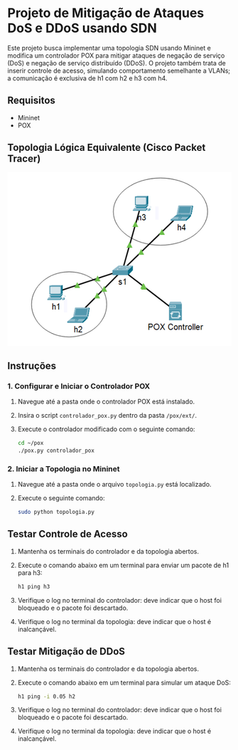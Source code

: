 # Projeto de Mitigação de Ataques DoS e DDoS usando SDN

Este projeto busca implementar uma topologia SDN usando Mininet e modifica um controlador POX para mitigar ataques de negação de serviço (DoS) e negação de serviço distribuído (DDoS). O projeto também trata de inserir controle de acesso, simulando comportamento semelhante a VLANs; a comunicação é exclusiva de h1 com h2 e h3 com h4.

## Requisitos

- Mininet
- POX

## Topologia Lógica Equivalente (Cisco Packet Tracer)

![Topologia da Rede](./images/topologia.png)

## Instruções

### 1. Configurar e Iniciar o Controlador POX

1. Navegue até a pasta onde o controlador POX está instalado.
2. Insira o script `controlador_pox.py` dentro da pasta `/pox/ext/`.
3. Execute o controlador modificado com o seguinte comando:

    ```bash
    cd ~/pox
    ./pox.py controlador_pox

### 2. Iniciar a Topologia no Mininet

1. Navegue até a pasta onde o arquivo `topologia.py` está localizado.
2. Execute o seguinte comando:

    ```bash
    sudo python topologia.py
    ```

## Testar Controle de Acesso
1. Mantenha os terminais do controlador e da topologia abertos.
2. Execute o comando abaixo em um terminal para enviar um pacote de h1 para h3:

    ```bash
    h1 ping h3
    ```
3. Verifique o log no terminal do controlador: deve indicar que o host foi bloqueado e o pacote foi descartado.
4. Verifique o log no terminal da topologia: deve indicar que o host é inalcançável.

## Testar Mitigação de DDoS

1. Mantenha os terminais do controlador e da topologia abertos.
2. Execute o comando abaixo em um terminal para simular um ataque DoS:

    ```bash
    h1 ping -i 0.05 h2
    ```

3. Verifique o log no terminal do controlador: deve indicar que o host foi bloqueado e o pacote foi descartado.
4. Verifique o log no terminal da topologia: deve indicar que o host é inalcançável.
